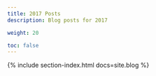 ```yaml
---
title: 2017 Posts
description: Blog posts for 2017

weight: 20

toc: false
---
```


{% include section-index.html docs=site.blog %}
